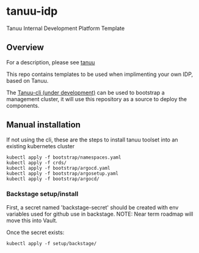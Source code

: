 # tanuu-idp
Tanuu Internal Development Platform Template

## Overview
For a description, please see [tanuu](https://tanuu.fi)

This repo contains templates to be used when implimenting your own IDP, based on Tanuu.

The [Tanuu-cli (under development)](https://github.com/tanuuidp/tanuu-cli) can be used to bootstrap a management cluster, it will use this repository as a source to deploy the components.

## Manual installation
If not using the cli, these are the steps to install tanuu toolset into an existing kubernetes cluster

```
kubectl apply -f bootstrap/namespaces.yaml
kubectl apply -f crds/
kubectl apply -f bootstrap/argocd.yaml
kubectl apply -f bootstrap/argosetup.yaml  
kubectl apply -f bootstrap/argocd/  
```

### Backstage setup/install
First, a secret named 'backstage-secret' should be created with env variables used for github use in backstage.
NOTE: Near term roadmap will move this into Vault.

Once the secret exists: 
```
kubectl apply -f setup/backstage/
```
